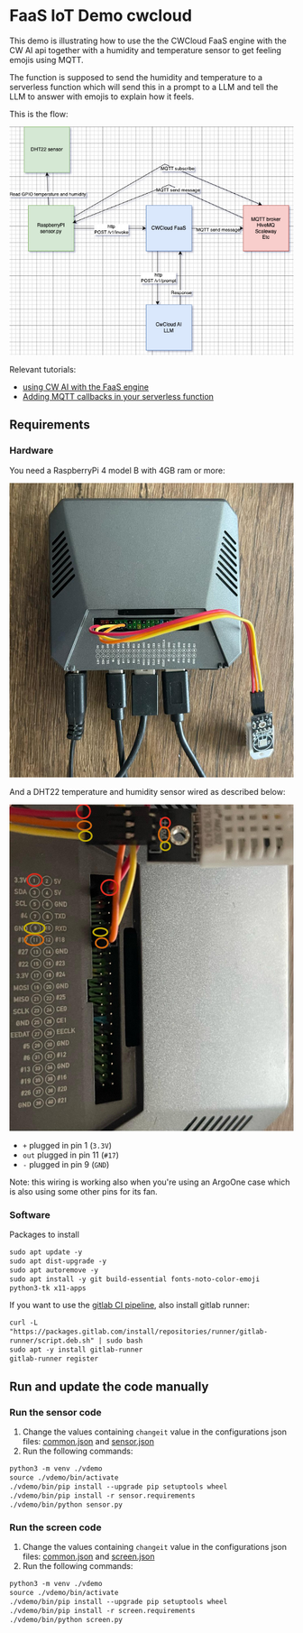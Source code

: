 # FaaS IoT Demo cwcloud

This demo is illustrating how to use the the CWCloud FaaS engine with the CW AI api together with a humidity and temperature sensor to get feeling emojis using MQTT.

The function is supposed to send the humidity and temperature to a serverless function which will send this in a prompt to a LLM and tell the LLM to answer with emojis to explain how it feels.

This is the flow:

![flow](./img/flow.png)

Relevant tutorials:
* [using CW AI with the FaaS engine](https://www.cwcloud.tech/docs/tutorials/cwai#using-the-faas-engine)
* [Adding MQTT callbacks in your serverless function](https://www.cwcloud.tech/docs/tutorials/faas/how_to_create_mqtt_hive_mq#step-2-add-an-mqtt-callback-and-create-your-function)

## Requirements

### Hardware

You need a RaspberryPi 4 model B with 4GB ram or more:

![rpi4](./img/rpi4.png)

And a DHT22 temperature and humidity sensor wired as described below:

![gpio](./img/gpio.png)

* `+` plugged in pin 1 (`3.3V`)
* `out` plugged in pin 11 (`#17`)
* `-` plugged in pin 9 (`GND`)

Note: this wiring is working also when you're using an ArgoOne case which is also using some other pins for its fan.

### Software

Packages to install

```shell
sudo apt update -y
sudo apt dist-upgrade -y
sudo apt autoremove -y
sudo apt install -y git build-essential fonts-noto-color-emoji python3-tk x11-apps
```

If you want to use the [gitlab CI pipeline](./.gitlab-ci.yml), also install gitlab runner:

```shell
curl -L "https://packages.gitlab.com/install/repositories/runner/gitlab-runner/script.deb.sh" | sudo bash
sudo apt -y install gitlab-runner
gitlab-runner register
```

## Run and update the code manually

### Run the sensor code

1. Change the values containing `changeit` value in the configurations json files: [common.json](./common.json) and [sensor.json](./sensor.json)
2. Run the following commands:

```shell
python3 -m venv ./vdemo
source ./vdemo/bin/activate
./vdemo/bin/pip install --upgrade pip setuptools wheel
./vdemo/bin/pip install -r sensor.requirements
./vdemo/bin/python sensor.py
```

### Run the screen code

1. Change the values containing `changeit` value in the configurations json files: [common.json](./common.json) and [screen.json](./screen.json)
2. Run the following commands:

```shell
python3 -m venv ./vdemo
source ./vdemo/bin/activate
./vdemo/bin/pip install --upgrade pip setuptools wheel
./vdemo/bin/pip install -r screen.requirements
./vdemo/bin/python screen.py
```
